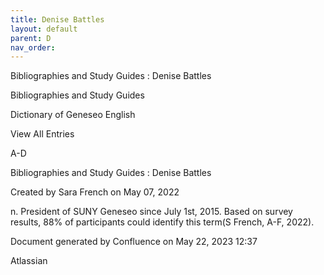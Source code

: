 ```yaml
---
title: Denise Battles
layout: default
parent: D
nav_order:
---
```


Bibliographies and Study Guides : Denise Battles

Bibliographies and Study Guides

Dictionary of Geneseo English

View All Entries

A-D

Bibliographies and Study Guides : Denise Battles

Created by  Sara French on May 07, 2022

n. President of SUNY Geneseo since July 1st, 2015. Based on survey results, 88% of participants could identify this term(S French, A-F, 2022).

Document generated by Confluence on May 22, 2023 12:37

Atlassian
